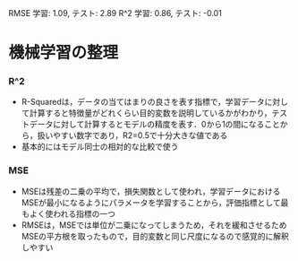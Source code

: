 RMSE 学習: 1.09, テスト: 2.89
R^2 学習: 0.86, テスト: -0.01



# 機械学習の整理


### R^2
* R-Squaredは，データの当てはまりの良さを表す指標で，学習データに対して計算すると特徴量がどれくらい目的変数を説明しているかがわかり，テストデータに対して計算するとモデルの精度を表す．0から1の間になることから，扱いやすい数字であり，R2=0.5で十分大きな値である
* 基本的にはモデル同士の相対的な比較で使う

### MSE
* MSEは残差の二乗の平均で，損失関数として使われ，学習データにおけるMSEが最小になるようにパラメータを学習することから，評価指標として最もよく使われる指標の一つ
* RMSEは，MSEでは単位が二乗になってしまうため，それを緩和させるためMSEの平方根を取ったもので，目的変数と同じ尺度になるので感覚的に解釈しやすい